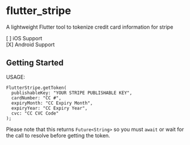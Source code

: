# flutter_stripe

A lightweight Flutter tool to tokenize credit card information for stripe

[ ] iOS Support <br>
[X] Android Support

## Getting Started

USAGE:

```
FlutterStripe.getToken(
  publishableKey: "YOUR STRIPE PUBLISHABLE KEY",
  cardNumber: "CC #",
  expiryMonth: "CC Expiry Month",
  expiryYear: "CC Expiry Year",
  cvc: "CC CVC Code"
);
```

Please note that this returns `Future<String>` so you must `await` or wait for the call to resolve before getting the token.


